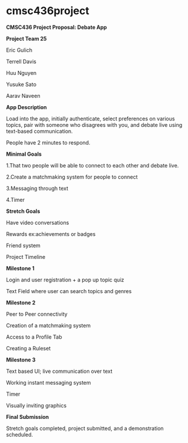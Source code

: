 # cmsc436project

**CMSC436 Project Proposal: Debate App**

**Project Team 25**

Eric Gulich

Terrell Davis

Huu Nguyen

Yusuke Sato

Aarav Naveen

**App Description**

Load into the app, initially authenticate, select preferences on various topics, pair with someone who disagrees with you, and debate live using text-based communication.

People have 2 minutes to respond.

**Minimal Goals**

1.That two people will be able to connect to each other and debate live.

2.Create a matchmaking system for people to connect

3.Messaging through text 

4.Timer

**Stretch Goals**

Have video conversations

Rewards ex:achievements or badges 

Friend system

Project Timeline

**Milestone 1**

Login and user registration + a pop up topic quiz

Text Field where user can search topics and genres

**Milestone 2**

Peer to Peer connectivity

Creation of a matchmaking system

Access to a Profile Tab

Creating a Ruleset

**Milestone 3**
 
Text based UI; live communication over text

Working instant messaging system

Timer

Visually inviting graphics

**Final Submission**

Stretch goals completed, project submitted, and a demonstration scheduled.

